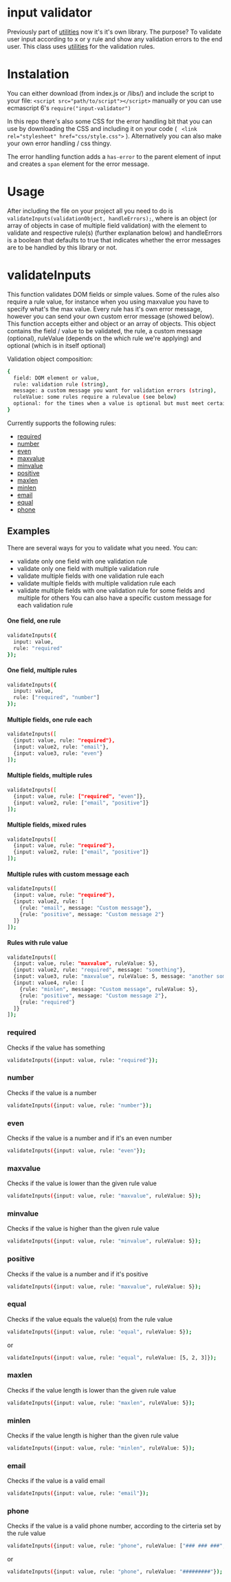 # input validator
Previously part of [utilities](https://www.github.com/ribeiro-tiago/utilities) now it's it's own library. The purpose? To validate user input according to x or y rule and show any validation errors to the end user. 
This class uses [utilities](https://www.github.com/ribeiro-tiago/utilities) for the validation rules.

# Instalation
You can either download (from index.js or /libs/) and include the script to your file: `` <script src="path/to/script"></script> `` manually or you can use ecmascript 6's `` require("input-validator") ``

In this repo there's also some CSS for the error handling bit that you can use by downloading the CSS and including it on your code  ( `` <link rel="stylesheet" href="css/style.css">`` ). Alternatively you can also make your own error handling / css thingy.

The error handling function adds a `` has-error `` to the parent element of input and creates a `` span `` element for the error message.

# Usage

After including the file on your project all you need to do is `` validateInputs(validationObject, handleErrors); ``, where is an object (or array of objects in case of multiple field validation) with the element to validate and respective rule(s) (further explanation below) and handleErrors is a boolean that defaults to true that indicates whether the error messages are to be handled by this library or not. 

# validateInputs
This function validates DOM fields or simple values. Some of the rules also require a rule value, for instance when you using maxvalue you have to specify what's the max value. Every rule has it's own error message, however you can send your own custom error message (showed below).
This function accepts either and object or an array of objects. This object contains the field / value to be validated, the rule, a custom message (optional), ruleValue (depends on the which rule we're applying) and optional (which is in itself optional)

Validation object composition: 
```sh
{
  field: DOM element or value,
  rule: validation rule (string),
  message: a custom message you want for validation errors (string),
  ruleValue: some rules require a rulevalue (see below) 
  optional: for the times when a value is optional but must meet certain criteria (boolean)
}
```


Currently supports the following rules:
  - [required](#required)
  - [number](#number)
  - [even](#even)
  - [maxvalue](#maxvalue)
  - [minvalue](#minvalue)
  - [positive](#positive)
  - [maxlen](#maxlen)
  - [minlen](#minlen)
  - [email](#email)
  - [equal](#equal)
  - [phone](#phone)

## Examples
There are several ways for you to validate what you need. You can:
   - validate only one field with one validation rule
   - validate only one field with multiple validation rule
   - validate multiple fields with one validation rule each
   - validate multiple fields with multiple validation rule each
   - validate multiple fields with one validation rule for some fields and multiple for others
You can also have a specific custom message for each validation rule

#### One field, one rule
```sh
validateInputs({
  input: value,
  rule: "required"
});
```

#### One field, multiple rules
```sh
validateInputs({
  input: value, 
  rule: ["required", "number"]
});
```

#### Multiple fields, one rule each
```sh
validateInputs([
  {input: value, rule: "required"},
  {input: value2, rule: "email"},
  {input: value3, rule: "even"}
]);
```

#### Multiple fields, multiple rules
```sh
validateInputs([
  {input: value, rule: ["required", "even"]},
  {input: value2, rule: ["email", "positive"]}
]);
```

#### Multiple fields, mixed rules
```sh
validateInputs([
  {input: value, rule: "required"},
  {input: value2, rule: ["email", "positive"]}
]);
```

#### Multiple rules with custom message each
```sh
validateInputs([
  {input: value, rule: "required"},
  {input: value2, rule: [
    {rule: "email", message: "Custom message"},
    {rule: "positive", message: "Custom message 2"} 
  ]}
]);
```

#### Rules with rule value
```sh
validateInputs([
  {input: value, rule: "maxvalue", ruleValue: 5},
  {input: value2, rule: "required", message: "something"},
  {input: value3, rule: "maxvalue", ruleValue: 5, message: "another something"},
  {input: value4, rule: [
    {rule: "minlen", message: "Custom message", ruleValue: 5},
    {rule: "positive", message: "Custom message 2"},
    {rule: "required"}
  ]}
]);
```

### required
Checks if the value has something
```sh
validateInputs({input: value, rule: "required"});
```

### number
Checks if the value is a number
```sh
validateInputs({input: value, rule: "number"});
```

### even
Checks if the value is a number and if it's an even number
```sh
validateInputs({input: value, rule: "even"});
```

### maxvalue
Checks if the value is lower than the given rule value
```sh
validateInputs({input: value, rule: "maxvalue", ruleValue: 5});
```

### minvalue
Checks if the value is higher than the given rule value
```sh
validateInputs({input: value, rule: "minvalue", ruleValue: 5});
```

### positive
Checks if the value is a number and if it's positive
```sh
validateInputs({input: value, rule: "maxvalue", ruleValue: 5});
```

### equal 
Checks if the value equals the value(s) from the rule value
```sh
validateInputs({input: value, rule: "equal", ruleValue: 5});
```
or 
```sh
validateInputs({input: value, rule: "equal", ruleValue: [5, 2, 3]});
```

### maxlen
Checks if the value length is lower than the given rule value
```sh
validateInputs({input: value, rule: "maxlen", ruleValue: 5});
```

### minlen
Checks if the value length is higher than the given rule value
```sh
validateInputs({input: value, rule: "minlen", ruleValue: 5});
```

### email
Checks if the value is a valid email
```sh
validateInputs({input: value, rule: "email"});
```

### phone
Checks if the value is a valid phone number, according to the cirteria set by the rule value
```sh
validateInputs({input: value, rule: "phone", ruleValue: ["### ### ###", "#########"]});
```
or 
```sh
validateInputs({input: value, rule: "phone", ruleValue: "#########"});
```